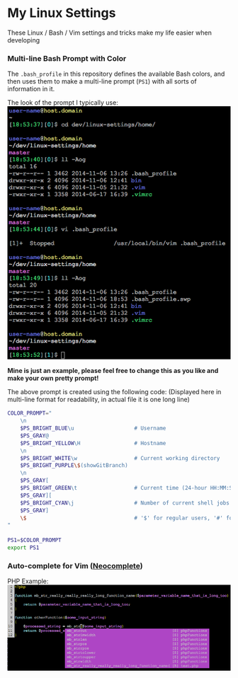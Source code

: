 # My Linux Settings
These Linux / Bash / Vim settings and tricks make my life easier when developing

### Multi-line Bash Prompt with Color
The `.bash_profile` in this repository defines the available Bash colors, and then uses them to make a multi-line prompt (`PS1`) with all sorts of information in it.

The look of the prompt I typically use:
![Bash Prompt Example](screenshots/bash-prompt.example.png)

**Mine is just an example, please feel free to change this as you like and make your own pretty prompt!**

The above prompt is created using the following code:
(Displayed here in multi-line format for readability, in actual file it is one long line)

```bash
COLOR_PROMPT="
    \n
    $PS_BRIGHT_BLUE\u                   # Username
    $PS_GRAY@
    $PS_BRIGHT_YELLOW\H                 # Hostname
    \n
    $PS_BRIGHT_WHITE\w                  # Current working directory
    $PS_BRIGHT_PURPLE\$(showGitBranch)
    \n
    $PS_GRAY[
    $PS_BRIGHT_GREEN\t                  # Current time (24-hour HH:MM:SS format)
    $PS_GRAY][
    $PS_BRIGHT_CYAN\j                   # Number of current shell jobs running in background
    $PS_GRAY]
    \$                                  # '$' for regular users, '#' for root
"

PS1=$COLOR_PROMPT
export PS1
```

### Auto-complete for Vim ([Neocomplete](https://github.com/Shougo/neocomplete.vim))
PHP Example:
![Neocomplete Example](screenshots/neocomplete.example.png)
